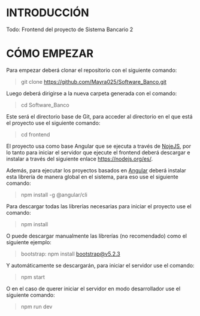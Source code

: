 # INTRODUCCIÓN
Todo: Frontend del proyecto de Sistema Bancario 2

# CÓMO EMPEZAR
Para empezar deberá clonar el repositorio con el siguiente comando:
> git clone https://github.com/Mayra025/Software_Banco.git

Luego deberá dirigirse a la nueva carpeta generada con el comando:
> cd Software_Banco

Este será el directorio base de Git, para acceder al directorio en el que está el proyecto use el siguiente comando:
> cd frontend

El proyecto usa como base Angular que se ejecuta a través de [NojeJS](https://nodejs.org/es/), por lo tanto para iniciar el servidor que ejecute el frontend deberá descargar e instalar a través del siguiente enlace https://nodejs.org/es/.

Además, para ejecutar los proyectos basados en [Angular](https://angular.io/) deberá instalar esta librería de manera global en el sistema, para eso use el siguiente comando:
>  npm install -g @angular/cli

Para descargar todas las librerías necesarias para iniciar el proyecto use el comando:
> npm install

O puede descargar manualmente las librerías (no recomendado) como el siguiente ejemplo:
> bootstrap: npm install bootstrap@v5.2.3

Y automáticamente se descargarán, para iniciar el servidor use el comando:
> npm start

O en el caso de querer iniciar el servidor en modo desarrollador use el siguiente comando:
> npm run dev



